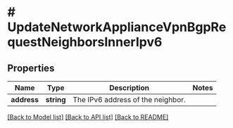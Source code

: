 # # UpdateNetworkApplianceVpnBgpRequestNeighborsInnerIpv6

## Properties

Name | Type | Description | Notes
------------ | ------------- | ------------- | -------------
**address** | **string** | The IPv6 address of the neighbor. |

[[Back to Model list]](../../README.md#models) [[Back to API list]](../../README.md#endpoints) [[Back to README]](../../README.md)
